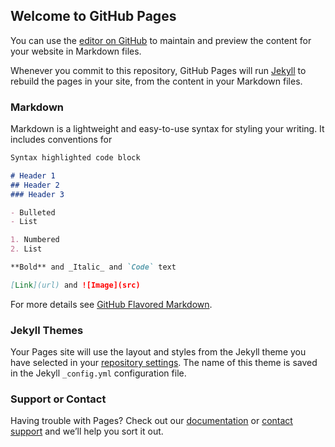 ## Welcome to GitHub Pages

You can use the [editor on GitHub](https://github.com/d5gf45tr5g4f5gfd4hg5fd4g5/5d1s6f1sd65f1s6f5416tr3d165d16dsv5ds5v1s65vs1v6sv1sd6dv1sd5v6svs6css/edit/master/index.md) to maintain and preview the content for your website in Markdown files.

Whenever you commit to this repository, GitHub Pages will run [Jekyll](https://jekyllrb.com/) to rebuild the pages in your site, from the content in your Markdown files.

### Markdown

Markdown is a lightweight and easy-to-use syntax for styling your writing. It includes conventions for

```markdown
Syntax highlighted code block

# Header 1
## Header 2
### Header 3

- Bulleted
- List

1. Numbered
2. List

**Bold** and _Italic_ and `Code` text

[Link](url) and ![Image](src)
```

For more details see [GitHub Flavored Markdown](https://guides.github.com/features/mastering-markdown/).

### Jekyll Themes

Your Pages site will use the layout and styles from the Jekyll theme you have selected in your [repository settings](https://github.com/d5gf45tr5g4f5gfd4hg5fd4g5/5d1s6f1sd65f1s6f5416tr3d165d16dsv5ds5v1s65vs1v6sv1sd6dv1sd5v6svs6css/settings). The name of this theme is saved in the Jekyll `_config.yml` configuration file.

### Support or Contact

Having trouble with Pages? Check out our [documentation](https://help.github.com/categories/github-pages-basics/) or [contact support](https://github.com/contact) and we’ll help you sort it out.
